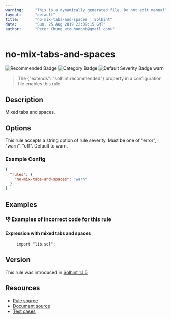```yaml
---
warning:     "This is a dynamically generated file. Do not edit manually."
layout:      "default"
title:       "no-mix-tabs-and-spaces | Solhint"
date:        "Sun, 25 Aug 2019 22:09:15 GMT"
author:      "Peter Chung <touhonoob@gmail.com>"
---
```


# no-mix-tabs-and-spaces
![Recommended Badge](https://img.shields.io/badge/-Recommended-brightgreen)
![Category Badge](https://img.shields.io/badge/-Style%20Guide%20Rules-informational)
![Default Severity Badge warn](https://img.shields.io/badge/Default%20Severity-warn-yellow)
> The {"extends": "solhint:recommended"} property in a configuration file enables this rule.


## Description
Mixed tabs and spaces.

## Options
This rule accepts a string option of rule severity. Must be one of "error", "warn", "off". Default to warn.

### Example Config
```json
{
  "rules": {
    "no-mix-tabs-and-spaces": "warn"
  }
}
```


## Examples
### 👎 Examples of **incorrect** code for this rule

#### Expression with mixed tabs and spaces

```solidity
 	 import "lib.sol";
```

## Version
This rule was introduced in [Solhint 1.1.5](https://github.com/protofire/solhint/tree/v1.1.5)

## Resources
- [Rule source](https://github.com/protofire/solhint/tree/master/lib/rules/align/no-mix-tabs-and-spaces.js)
- [Document source](https://github.com/protofire/solhint/tree/master/docs/rules/align/no-mix-tabs-and-spaces.md)
- [Test cases](https://github.com/protofire/solhint/tree/master/test/rules/align/no-mix-tabs-and-spaces.js)
